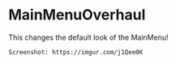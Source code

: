 # MainMenuOverhaul
This changes the default look of the MainMenu!

`Screenshot: https://imgur.com/j1Qee0K`
